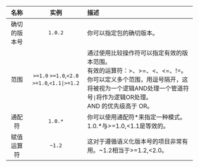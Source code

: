 
名称|实例|	描述
:-:|:-:|:-
确切的版本号|	`1.0.2` |	你可以指定包的确切版本。
范围|	`>=1.0` `>=1.0`,`<2.0` `>=1.0`,`<1.1\|>=1.2`|通过使用比较操作符可以指定有效的版本范围。 <br/>有效的运算符：>、>=、<、<=、!=。 <br/>你可以定义多个范围，用逗号隔开，这将被视为一个逻辑AND处理一个管道符号`\|`将作为逻辑OR处理。<br/>AND 的优先级高于 OR。
通配符|	`1.0.*`|	你可以使用通配符*来指定一种模式。1.0.*与>=1.0,<1.1是等效的。
赋值运算符|	`~1.2`|	这对于遵循语义化版本号的项目非常有用。~1.2相当于>=1.2,<2.0。